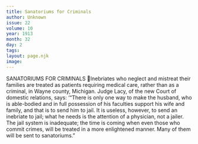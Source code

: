 ```yaml
---
title: Sanatoriums for Criminals
author: Unknown
issue: 22
volume: 10
year: 1913
month: 32
day: 2
tags:
layout: page.njk
image:
---
```

SANATORIUMS FOR CRIMINALS Inebriates who neglect and mistreat their families are treated as patients requiring medical care, rather than as a criminal, in Wayne county, Michigan. Judge Lacy, of the new Court of domestic relations, says: ‘“There is only one way to make the husband, who is able-bodied and in full possession of his faculties support his wife and family, and that is to send him to jail. It is useless, however, to send an inebriate to jail; what he needs is the attention of a physician, not a jailer. The jail system is inadequate; the time is coming when even those who commit crimes, will be treated in a more enlightened manner. Many of them will be sent to sanatoriums.”
